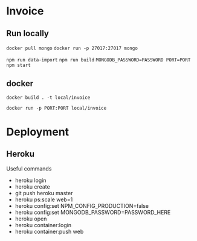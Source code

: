 # Invoice

## Run locally

```docker pull mongo```
```docker run -p 27017:27017 mongo```

```npm run data-import```
```npm run build```
```MONGODB_PASSWORD=PASSWORD PORT=PORT npm start```

## docker

```docker build . -t local/invoice```

```docker run -p PORT:PORT local/invoice```


# Deployment
## Heroku

Useful commands
* heroku login
* heroku create
* git push heroku master
* heroku ps:scale web=1
* heroku config:set NPM_CONFIG_PRODUCTION=false
* heroku config:set MONGODB_PASSWORD=PASSWORD_HERE
* heroku open
* heroku container:login
* heroku container:push web
